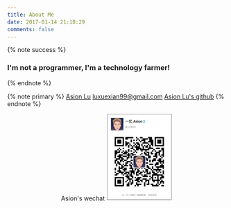 ```yaml
---
title: About Me
date: 2017-01-14 21:18:29
comments: false
---
```


{% note success %}
### I'm not a programmer, I'm a technology farmer!
{% endnote %}


{% note primary %}
[Asion Lu](https://luxuexian99.github.io/)
[luxuexian99@gmail.com](https://luxuexian99@gmail.com)
[Asion Lu's github](https://github.com/luxuexian99 "https://github.com/luxuexian99")
{% endnote %}
<center>
Asion's wechat
<img src="../assets/img/wechat.jpg" width="30%" height="30%" />
</center>
